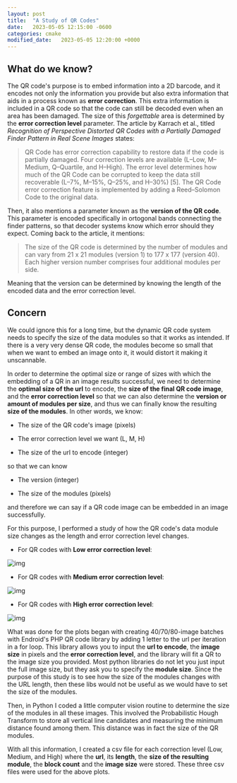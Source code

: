 ```yaml
---
layout: post
title:  "A Study of QR Codes"
date:   2023-05-05 12:15:00 -0600
categories: cmake
modified_date:   2023-05-05 12:20:00 +0000
---
```


## What do we  know?

The QR code's purpose is to embed information into a 2D barcode, and it encodes not only the information you provide but also extra information that aids in a process known as **error correction**. This extra information is included in a QR code so that the code can still be decoded even when an area has been damaged. The size of this *forgettable* area is determined by the **error correction level** parameter. The article by Karrach et al., titled *Recognition of Perspective Distorted QR Codes with a Partially Damaged Finder Pattern in Real Scene Images* states:

> QR Code has error correction capability to restore data if the code is partially damaged. Four correction levels are available (L–Low, M–Medium, Q–Quartile, and H–High). The error level determines how much of the QR Code can be corrupted to keep the data still recoverable (L–7%, M–15%, Q–25%, and H–30%) [5]. The QR Code error correction feature is implemented by adding a Reed–Solomon Code to the original data.

Then, it also mentions a parameter known as the **version of the QR code**. This parameter is encoded specifically in ortogonal bands connecting the finder patterns, so that decoder systems know which error should they expect. Coming back to the article, it mentions:

> The size of the QR code is determined by the number of modules and can vary from 21 x 21 modules (version 1) to 177 x 177 (version 40). Each higher version number comprises four additional modules per side.

Meaning that the version can be determined by knowing the length of the encoded data and the error correction level. 

## Concern

We could ignore this for a long time, but the dynamic QR code system needs to specify the size of the data modules so that it works as intended. If there is a very very dense QR code, the modules become so small that when we want to embed an image onto it, it would distort it making it unscannable.

In order to determine the optimal size or range of sizes with which the embedding of a QR in an image results successful, we need to determine the **optimal size of the url** to encode, the **size of the final QR code image**, and the **error correction level** so that we can also determine the **version or amount of modules per size**, and thus we can finally know the resulting **size of the modules**. In other words, we know:

- The size of the QR code's image (pixels)

- The error correction level we want (L, M, H)

- The size of the url to encode (integer)

so that we can know

- The version (integer)

- The size of the modules (pixels)

and therefore we can say if a QR code image can be embedded in an image successfully.

For this purpose, I performed a study of how the QR code's data module size changes as the length and error correction level changes. 

- For QR codes with **Low error correction level**:

![img]({{site.url}}/img/7/qr-study_low.png)

- For QR codes with **Medium error correction level**:

![img]({{site.url}}/img/7/qr-study_mid.png)

- For QR codes with **High error correction level**:

![img]({{site.url}}/img/7/qr-study_high.png)

What was done for the plots began with creating 40/70/80-image batches with Endroid's PHP QR code library by adding 1 letter to the url per iteration in a for loop. This library allows you to input the **url to encode**, the **image size** in pixels and the **error correction level**, and the library will fit a QR to the image size you provided. Most python libraries do not let you just input the full image size, but they ask you to specify the **module size**. Since the purpose of this study is to see how the size of the modules changes with the URL length, then these libs would not be useful as we would have to set the size of the modules. 

Then, in Python I coded a little computer vision routine to determine the size of the modules in all these images. This involved the Probabilistic Hough Transform to store all vertical line candidates and measuring the minimum distance found among them. This distance was in fact the size of the QR modules. 

With all this information, I created a csv file for each correction level (Low, Medium, and High) where the **url**, its **length**, the **size of the resulting module**, the **block count** and the **image size** were stored. These three csv files were used for the above plots.